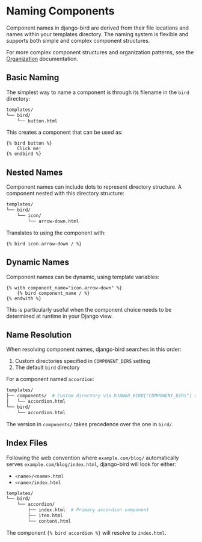 # Naming Components

Component names in django-bird are derived from their file locations and names within your templates directory. The naming system is flexible and supports both simple and complex component structures.

For more complex component structures and organization patterns, see the [Organization](organization.md) documentation.

## Basic Naming

The simplest way to name a component is through its filename in the `bird` directory:

```bash
templates/
└── bird/
    └── button.html
```

This creates a component that can be used as:

```htmldjango
{% bird button %}
    Click me!
{% endbird %}
```

## Nested Names

Component names can include dots to represent directory structure. A component nested with this directory structure:

```bash
templates/
└── bird/
    └── icon/
        └── arrow-down.html
```

Translates to using the component with:

```htmldjango
{% bird icon.arrow-down / %}
```

## Dynamic Names

Component names can be dynamic, using template variables:

```htmldjango
{% with component_name="icon.arrow-down" %}
    {% bird component_name / %}
{% endwith %}
```

This is particularly useful when the component choice needs to be determined at runtime in your Django view.

## Name Resolution

When resolving component names, django-bird searches in this order:

1. Custom directories specified in `COMPONENT_DIRS` setting
2. The default `bird` directory

For a component named `accordion`:

```bash
templates/
├── components/  # Custom directory via DJANGO_BIRD["COMPONENT_DIRS"] setting
│   └── accordion.html
└── bird/
    └── accordion.html
```

The version in `components/` takes precedence over the one in `bird/`.

## Index Files

Following the web convention where `example.com/blog/` automatically serves `example.com/blog/index.html`, django-bird will look for either:

- `<name>/<name>.html`
- `<name>/index.html`

```bash
templates/
└── bird/
    └── accordion/
        ├── index.html  # Primary accordion component
        ├── item.html
        └── content.html
```

The component `{% bird accordion %}` will resolve to `index.html`.
